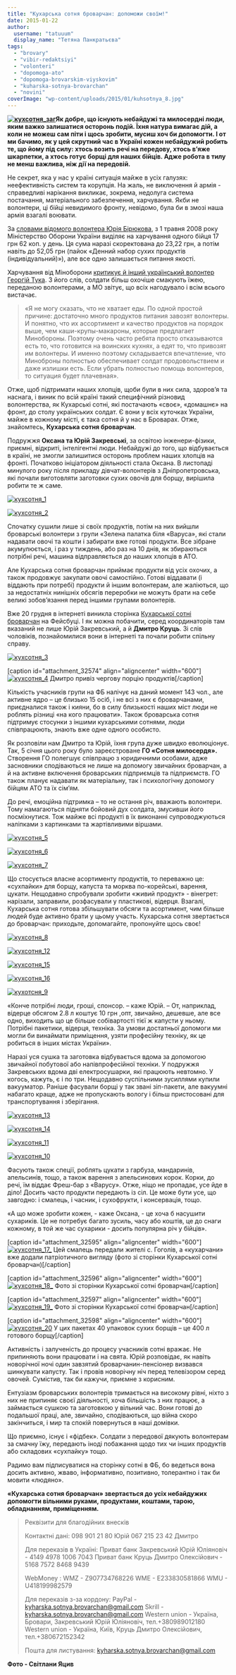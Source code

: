 ```yaml
---
title: "Кухарська сотня броварчан: допоможи своїм!"
date: 2015-01-22
author: 
  username: "tatuuum"
  display_name: "Тетяна Панкратьєва"
tags: 
  - "brovary"
  - "vibir-redaktsiyi"
  - "volonteri"
  - "dopomoga-ato"
  - "dopomoga-brovarskim-viyskovim"
  - "kuharska-sotnya-brovarchan"
  - "novini"
coverImage: "wp-content/uploads/2015/01/kuhsotnya_8.jpg"
---
```


**[![кухсотня_заг](https://mpz.brovary.org/wp-content/uploads/2015/01/kuhsotnya_zag.jpg)](https://mpz.brovary.org/wp-content/uploads/2015/01/kuhsotnya_zag.jpg)Як добре, що існують небайдужі та милосердні люди, яким важко залишатися осторонь подій. Їхня натура вимагає дій, а коли не можеш сам піти і щось зробити, мусиш хоч би допомогти. І от ми бачимо, як у цей скрутний час в Україні кожен небайдужий робить те, що йому під силу: хтось возить речі на передову, хтось в’яже шкарпетки, а хтось готує борщі для наших бійців. Адже робота в тилу не менш важлива, ніж дії на передовій.**

Не секрет, яка у нас у країні ситуація майже в усіх галузях: неефективність систем та корупція. На жаль, не виключення й армія - справедливі нарікання викликає, зокрема, недолуга система постачання, матеріального забезпечення, харчування. Якби не волонтери, ці бійці невидимого фронту, невідомо, була би в змозі наша армія взагалі воювати.

За [словами відомого волонтера Юрія Бірюкова](https://censor.net.ua/photo_news/314239/v_tsehah_gryazno_na_polu_stoyachaya_voda_volontery_uznali_v_kakih_usloviyah_gotovyat_pitanie_dlya_armii), з 1 травня 2008 року Міністерство Оборони України виділяє на харчування одного бійця 17 грн 62 коп. у день. Ця сума наразі скоректована до 23,22 грн, а потім навіть до 52,05 грн (пайок «Денний набор сухих продуктів (індивідуальний)»), але все одно залишається питання якості.

Харчування від Міноборони [критикує й інший український волонтер Георгій Тука](https://society.lb.ua/war/2015/01/03/291256_georgiy_tuka_dazhe_stal.html). З його слів, солдати більш охочіше смакують їжею, переданою волонтерами, а МО звітує, що всіх нагодувало і всім всього вистачає.

> «Я не могу сказать, что не хватает еды. По одной простой причине: достаточно много продуктов питания завозят волонтеры. И понятно, что их ассортимент и качество продуктов на порядок выше, чем каши-крупы-макароны, которые предлагает Минобороны. Поэтому очень часто ребята просто отказываются есть то, что готовится на воинских кухнях, а едят то, что привозят им волонтеры. И именно поэтому складывается впечатление, что Миноброны полностью обеспечивает солдат продовольствием и даже излишки есть. Если убрать полностью помощь волонтеров, то ситуация будет плачевная».

Отже, щоб підтримати наших хлопців, щоби були в них сила, здоров’я та наснага, і виник по всій країні такий специфічний різновид волонтерства, як Кухарські сотні, які постачають «своє», «домашнє» на фронт, до столу українських солдат. Є вони у всіх куточках України, майже в кожному місті, є така сотня й у нас в Броварах. Отже, знайомтесь, **Кухарська сотня броварчан**.

Подружжя **Оксана та Юрій Закревські**, за освітою інженери-фізики, приємні, відкриті, інтелігентні люди. Небайдужі до того, що відбувається в країні, не змогли залишитися осторонь проблем наших хлопців на фронті. Початково ініціатором діяльності стала Оксана. В листопаді минулого року після прикладу дівчат-волонтерів з Дніпропетровська, які почали виготовляти заготовки сухих овочів для борщу, вирішила робити те ж саме.

[![кухсотня_1](https://mpz.brovary.org/wp-content/uploads/2015/01/kuhsotnya_1.jpg)](https://mpz.brovary.org/wp-content/uploads/2015/01/kuhsotnya_1.jpg)

[![кухсотня_2](https://mpz.brovary.org/wp-content/uploads/2015/01/kuhsotnya_2.jpg)](https://mpz.brovary.org/wp-content/uploads/2015/01/kuhsotnya_2.jpg)

Спочатку сушили лише зі своїх продуктів, потім на них вийшли броварські волонтери з групи «Зелена палатка біля «Варуса», які стали надавати овочі та кошти і забирати вже готові продукти. Все зібране акумулюється, і раз у тиждень, або раз на 10 днів, як збираються потрібні речі, машина відправляється до наших хлопців в АТО.

Але Кухарська сотня броварчан приймає продукти від усіх охочих, а також продовжує закупати овочі самостійно. Готові віддавати (і віддають при потребі) продукти й іншим волонтерам, але жаліються, що за недостатніх нинішніх обсягів переробки не можуть брати на себе великі зобов’язання перед іншими групами волонтерів.

Вже 20 грудня в інтернеті виникла сторінка [Кухарської сотні броварчан](https://www.facebook.com/groups/kyharska.sotnya) на Фейсбуці. І як можна побачити, серед координаторів там вказаний не лише Юрій Закревський, а й **Дмитро Круць**. Зі слів чоловіків, познайомилися вони в інтернеті та почали робити спільну справу.

[![кухсотня_3](https://mpz.brovary.org/wp-content/uploads/2015/01/kuhsotnya_3.jpg)](https://mpz.brovary.org/wp-content/uploads/2015/01/kuhsotnya_3.jpg)

\[caption id="attachment\_32574" align="aligncenter" width="600"\][![кухсотня_4](https://mpz.brovary.org/wp-content/uploads/2015/01/kuhsotnya_4.jpg)](https://mpz.brovary.org/wp-content/uploads/2015/01/kuhsotnya_4.jpg) Дмитро привіз чергову порцію продуктів\[/caption\]

Кількість учасників групи на ФБ налічує на даний момент 143 чол., але активне ядро – це близько 15 осіб, і не всі з них є броварчанами, приєдналися також і кияни, бо в силу близькості наших міст люди не роблять різниці «на кого працювати». Також броварська сотня підтримує стосунки з іншими кухарськими сотнями, люди співпрацюють, знають вже одне одного особисто.

Як розповіли нам Дмитро та Юрій, їхня група дуже швидко еволюціонує. Так, 5 січня цього року було зареєстроване **ГО «Сотня милосердя».** Створення ГО полегшує співпрацю з юридичними особами, адже засновники сподіваються не лише на допомогу звичайних броварчан, а й на активне включення броварських підприємців та підприємств. ГО також планує надавати як матеріальну, так і психологічну допомогу бійцям АТО та їх сім’ям.

До речі, емоційна підтримка – то не остання річ, вважають волонтери. Тому намагаються підняти бойовий дух солдата, змусивши його посміхнутися. Тож майже всі продукті в їх виконанні супроводжуються наліпками з картинками та жартівливими віршами.

[![кухсотня_5](https://mpz.brovary.org/wp-content/uploads/2015/01/kuhsotnya_5.jpg)](https://mpz.brovary.org/wp-content/uploads/2015/01/kuhsotnya_5.jpg)

[![кухсотня_6](https://mpz.brovary.org/wp-content/uploads/2015/01/kuhsotnya_6.jpg)](https://mpz.brovary.org/wp-content/uploads/2015/01/kuhsotnya_6.jpg)

[![кухсотня_7](https://mpz.brovary.org/wp-content/uploads/2015/01/kuhsotnya_7.jpg)](https://mpz.brovary.org/wp-content/uploads/2015/01/kuhsotnya_7.jpg)

Що стосується власне асортименту продуктів, то переважно це: «сухпайки» для борщу, капуста та морква по-корейські, варення, цукати. Нещодавно спробували зробити «живий продукт» - вінегрет: нарізали, заправили, розфасували у пластикові, відерця. Взагалі, Кухарська сотня готова збільшувати обсяги та асортимент, чим більше людей буде активно брати у цьому участь. Кухарська сотня звертається до броварчан: приходьте, допомагайте, пропонуйте щось своє!

[![кухсотня_8](https://mpz.brovary.org/wp-content/uploads/2015/01/kuhsotnya_8.jpg)](https://mpz.brovary.org/wp-content/uploads/2015/01/kuhsotnya_8.jpg)

[![кухсотня_12](https://mpz.brovary.org/wp-content/uploads/2015/01/kuhsotnya_12.jpg)](https://mpz.brovary.org/wp-content/uploads/2015/01/kuhsotnya_12.jpg)

[![кухсотня_15](https://mpz.brovary.org/wp-content/uploads/2015/01/kuhsotnya_15.jpg)](https://mpz.brovary.org/wp-content/uploads/2015/01/kuhsotnya_15.jpg)

[![кухсотня_16](https://mpz.brovary.org/wp-content/uploads/2015/01/kuhsotnya_16.jpg)](https://mpz.brovary.org/wp-content/uploads/2015/01/kuhsotnya_16.jpg)

[![кухотсня_9](https://mpz.brovary.org/wp-content/uploads/2015/01/kuhotsnya_9.jpg)](https://mpz.brovary.org/wp-content/uploads/2015/01/kuhotsnya_9.jpg)

«Конче потрібні люди, гроші, спонсор. – каже Юрій. – От, наприклад, відерце обсягом 2.8 л коштує 10 грн ,опт, звичайно, дешевше, але все одно, виходить що це більше собівартості тієї ж капусти у ньому. Потрібні пакетики, відерця, техніка. За умови достатньої допомоги ми могли би винаймати приміщення, узяти професійну техніку, як це робиться в інших містах України».

Наразі уся сушка та заготовка відбувається вдома за допомогою звичайної побутової або напівпрофесійної техніки. У подружжя Закревських вдома дві електросушарки, які працюють невтомно. У когось, кажуть, є і по три. Нещодавно суспільними зусиллями купили вакууматор. Раніше фасували борщі у так звані зіп-пакети, але вакуумні набагато краще, адже не пропускають вологу і більш пристосовані для транспортування і зберігання.

[![кухсотня_13](https://mpz.brovary.org/wp-content/uploads/2015/01/kuhsotnya_13.jpg)](https://mpz.brovary.org/wp-content/uploads/2015/01/kuhsotnya_13.jpg)

[![кухсотня_14](https://mpz.brovary.org/wp-content/uploads/2015/01/kuhsotnya_14.jpg)](https://mpz.brovary.org/wp-content/uploads/2015/01/kuhsotnya_14.jpg)

[![кухсотня_11](https://mpz.brovary.org/wp-content/uploads/2015/01/kuhsotnya_11.jpg)](https://mpz.brovary.org/wp-content/uploads/2015/01/kuhsotnya_11.jpg)

[![кухсотня_10](https://mpz.brovary.org/wp-content/uploads/2015/01/kuhsotnya_10.jpg)](https://mpz.brovary.org/wp-content/uploads/2015/01/kuhsotnya_10.jpg)

Фасують також спеції, роблять цукати з гарбуза, мандаринів, апельсинів, тощо, а також варення з апельсинових корок. Корки, до речі, їм віддає Фреш-бар з «Варусу». Отже, ніщо не пропадає, усе йде в діло! Досить часто продукти передають із сіл. Це може бути усе, що завгодно: і смалець, і часник, і сухофрукти, і консервація, тощо.

«А що може зробити кожен, - каже Оксана, - це хоча б насушити сухариків. Це не потребує багато зусиль, часу або коштів, це до снаги кожному, в той же час сухарики - досить популярна річ у бійців».

\[caption id="attachment\_32595" align="aligncenter" width="600"\][![кухсотня_17_](https://mpz.brovary.org/wp-content/uploads/2015/01/kuhsotnya_17_.jpg)](https://mpz.brovary.org/wp-content/uploads/2015/01/kuhsotnya_17_.jpg) Цей смалець передали жителі с. Гоголів, а «кухарчани» вже додали патріотичного вигляду (фото зі сторінки Кухарської сотні броварчан)\[/caption\]

\[caption id="attachment\_32596" align="aligncenter" width="600"\][![кухсотня_18_](https://mpz.brovary.org/wp-content/uploads/2015/01/kuhsotnya_18_.jpg)](https://mpz.brovary.org/wp-content/uploads/2015/01/kuhsotnya_18_.jpg) Фото зі сторінки Кухарської сотні броварчан\[/caption\]

\[caption id="attachment\_32597" align="aligncenter" width="600"\][![кухсотня_19_](https://mpz.brovary.org/wp-content/uploads/2015/01/kuhsotnya_19_.jpg)](https://mpz.brovary.org/wp-content/uploads/2015/01/kuhsotnya_19_.jpg) Фото зі сторінки Кухарської сотні броварчан\[/caption\]

\[caption id="attachment\_32598" align="aligncenter" width="600"\][![кухсотня_20](https://mpz.brovary.org/wp-content/uploads/2015/01/kuhsotnya_20.jpg)](https://mpz.brovary.org/wp-content/uploads/2015/01/kuhsotnya_20.jpg) У цих пакетах 40 упаковок сухих борщів – це 400 л готового борщу\[/caption\]

Активність і залученість до процесу учасників сотні вражає. Не припиняють вони працювати і на свята. Юрій розповідає, як навіть новорічної ночі один завзятий броварчанин-пенсіонер визвався шинкувати капусту. Так і провів новорічну ніч перед телевізором серед овочей. Сумістив, так би кажучи, приємне з корисним.

Ентузіазм броварських волонтерів тримається на високому рівні, ніхто з них не припиняє своєї діяльності, хоча більшість з них працює, а займається сушкою та заготовкою у вільний час. Вони готові до подальшої праці, але, звичайно, сподіваються, що війна скоро закінчиться, і мир та спокій повернуться в наші домівки.

Що приємно, існує і «фідбек». Солдати з передової дякують волонтерам за смачну їжу, передають іноді побажання щодо тих чи інших продуктів або складових «сухпайку» тощо.

Радимо вам підписуватися на сторінку сотні в ФБ, бо ведеться вона досить активно, жваво, інформативно, позитивно, толерантно і так би мовити «людяно».

**«Кухарська сотня броварчан» звертається до усіх небайдужих допомогти вільними руками, продуктами, коштами, тарою, обладнанням, приміщенням.**

> Реквізити для благодійних внесків
> 
> Контактні дані: 098 901 21 80 Юрій 067 215 23 42 Дмитро
> 
> Для переказів в Україні: Приват банк Закревський Юрій Юліяновіч - 4149 4978 1006 7043 Приват банк Круць Дмитро Олексійович - 5168 7572 8468 9439
> 
> WebMoney : WMZ - Z907734768226 WME - E233830581866 WMU - U418199982579
> 
> Для переказів з-за кордону: PayPal - [kyharska.sotnya.brovarchan@gmail.com](mailto:kyharska.sotnya.brovarchan@gmail.com) Skrill - [kyharska.sotnya.brovarchan@gmail.com](mailto:kyharska.sotnya.brovarchan@gmail.com) Western union - Україна, Бровари, Закревський Юрій Юліяновіч, тел.+380989012180 Western union - Україна, Київ, Круць Дмитро Олексійович, тел.+380672152342
> 
> Пошта для листування: kyharska.sotnya.brovarchan@gmail.com

**Фото - Світлани Яцив**
